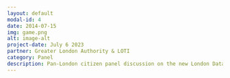 ```yaml
---
layout: default
modal-id: 4
date: 2014-07-15
img: game.png
alt: image-alt
project-date: July 6 2023
partner: Greater London Authority & LOTI
category: Panel
description: Pan-London citizen panel discussion on the new London Data Store and the risks & opportunities alongside.
---
```

